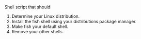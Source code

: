 Shell script that should

1. Determine your Linux distribution.
2. Install the fish shell using your distributions package manager.
3. Make fish your default shell.
4. Remove your other shells.

